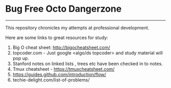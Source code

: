 # Bug Free Octo Dangerzone
--------------------------
This repository chronicles my attempts at professional development.

Here are some links to great resources for study:

1. Big O cheat sheet: http://bigocheatsheet.com/
2. topcoder.com - Just google <algo/ds  topcoder> and study material will pop up.
3. Stanford notes on linked lists , trees etc have been checked in to notes.
4. Tmux cheatsheet - https://tmuxcheatsheet.com/
5. https://guides.github.com/introduction/flow/
6. techie-delight.com/list-of-problems/

